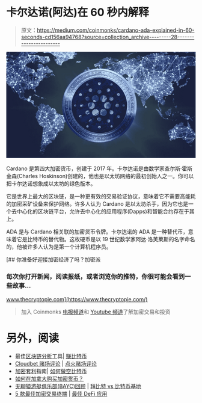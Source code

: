 # 卡尔达诺(阿达)在 60 秒内解释

> 原文：<https://medium.com/coinmonks/cardano-ada-explained-in-60-seconds-cd156aa94768?source=collection_archive---------28----------------------->

![](img/94f080ac217d4ea9f8af2386c2c7a4b1.png)

Cardano 是第四大加密货币，创建于 2017 年。卡尔达诺是由数学家查尔斯·霍斯金森(Charles Hoskinson)创建的，他也是以太坊网络的最初创始人之一。你可以把卡尔达诺想象成以太坊的绿色版本。

它是世界上最大的区块链，是一种更有效的交易验证协议，意味着它不需要高能耗的加密采矿设备来保护网络。许多人认为 Cardano 是以太坊杀手，因为它也是一个去中心化的区块链平台，允许去中心化的应用程序(Dapps)和智能合约存在于其上。

ADA 是与 Cardano 相关联的加密货币令牌。卡尔达诺的 ADA 是一种替代币，意味着它是比特币的替代物。这枚硬币是以 19 世纪数学家阿达·洛芙莱斯的名字命名的，他被许多人认为是第一个计算机程序员。

[](https://www.thecryptopie.com/) [## 你准备好迎接加密经济了吗？加密派

### 每次你打开新闻，阅读报纸，或者浏览你的推特，你很可能会看到一些故事…

www.thecryptopie.com](https://www.thecryptopie.com/) 

> 加入 Coinmonks [电报频道](https://t.me/coincodecap)和 [Youtube 频道](https://www.youtube.com/c/coinmonks/videos)了解加密交易和投资

# 另外，阅读

*   最佳[区块链分析](https://bitquery.io/blog/best-blockchain-analysis-tools-and-software)工具| [赚比特币](/coinmonks/earn-bitcoin-6e8bd3c592d9)
*   [Cloudbet 赌场评论](https://coincodecap.com/cloudbet-casino-review) | [点火赌场评论](https://coincodecap.com/ignition-casino-review)
*   [加密套利](/coinmonks/crypto-arbitrage-guide-how-to-make-money-as-a-beginner-62bfe5c868f6)指南| [如何做空比特币](/coinmonks/how-to-short-bitcoin-568a2d0b4ae5)
*   [如何在加拿大购买加密货币？](https://coincodecap.com/how-to-buy-cryptocurrency-in-canada)
*   [无聊猿游艇俱乐部(BAYC)回顾](https://coincodecap.com/bored-ape-yacht-club-bayc-review) | [拜比特 vs 比特币基地](https://coincodecap.com/bybit-vs-coinbase)
*   [5 款最佳加密交易终端](https://coincodecap.com/crypto-trading-terminals) | [最佳 DeFi 应用](https://coincodecap.com/best-defi-apps)